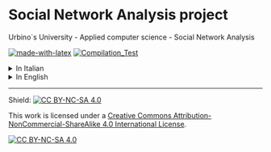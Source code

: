 # Social Network Analysis project

Urbino`s University - Applied computer science - Social Network Analysis 

[![made-with-latex](https://img.shields.io/badge/Made%20with-LaTeX-1f425f.svg)](https://www.latex-project.org/)
[![Compilation_Test](https://github.com/R0mb0/Social-Network-Analysis-project/actions/workflows/Compilation_Test.yml/badge.svg)](https://github.com/R0mb0/Social-Network-Analysis-project/actions/workflows/Compilation_Test.yml)
 
<details>
<summary>In Italian</summary>  

# Progetto di analisi delle reti sociali  
## Obiettivo:  
Analizzare la struttura della rete delle strutture sanitarie della provincia di Ascoli Piceno che erogano servizi di assistenza psichiatrica.  
I legami, pesati e non orientati, indicano che le strutture collegate hanno condiviso un certo numero di pazienti (numero espresso dal peso).  
L’obiettivo è individuare se la struttura corrisponde a: 
* Un’organizzazione diffusa, in cui esistono poche disparità tra le centralità dei nodi. 
* Centralizzata, con pochi nodi che coordinano la gestione dei servizi.
* Integrata, composta da gruppi di nodi che collaborano molto al loro interno ma poco all’esterno. 
</details>

<details>
<summary>In English</summary>  

# Social Network Analysis Project 
## Target  
The target is analyze the network of sanitaries structures of Ascoli Picieno province that provide psychiatric assistance services.  
The bonds, scaled and not oriented, show that linked structures have shared a certain number of patiente (the number is expressed from the weight).  
The goal is to determinate if the network agree with :
* A widespread organization, where there aren't many inequality between nodes centrality.
* A Centralized organization, where many nodes coordinates the services.
* A Integrated organizazion, where there are nodes groups that works hard inside them.
</details>

---

Shield: [![CC BY-NC-SA 4.0][cc-by-nc-sa-shield]][cc-by-nc-sa]

This work is licensed under a
[Creative Commons Attribution-NonCommercial-ShareAlike 4.0 International License][cc-by-nc-sa].

[![CC BY-NC-SA 4.0][cc-by-nc-sa-image]][cc-by-nc-sa]

[cc-by-nc-sa]: http://creativecommons.org/licenses/by-nc-sa/4.0/
[cc-by-nc-sa-image]: https://licensebuttons.net/l/by-nc-sa/4.0/88x31.png
[cc-by-nc-sa-shield]: https://img.shields.io/badge/License-CC%20BY--NC--SA%204.0-lightgrey.svg
